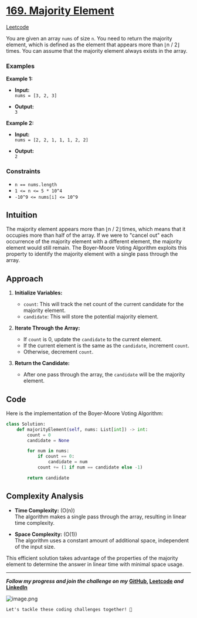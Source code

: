 # [169. Majority Element](https://leetcode.com/problems/majority-element/description/)
[Leetcode](https://leetcode.com/problems/majority-element/solutions/5525064/best-solution-challenge-day-1-revisewitharsh)

You are given an array `nums` of size `n`. You need to return the majority element, which is defined as the element that appears more than ⌊n / 2⌋ times. You can assume that the majority element always exists in the array.

### Examples

**Example 1:**

- **Input:**  
  `nums = [3, 2, 3]`
  
- **Output:**  
  `3`

**Example 2:**

- **Input:**  
  `nums = [2, 2, 1, 1, 1, 2, 2]`
  
- **Output:**  
  `2`

### Constraints

- `n == nums.length`
- `1 <= n <= 5 * 10^4`
- `-10^9 <= nums[i] <= 10^9`

## Intuition

The majority element appears more than ⌊n / 2⌋ times, which means that it occupies more than half of the array. If we were to "cancel out" each occurrence of the majority element with a different element, the majority element would still remain. The Boyer-Moore Voting Algorithm exploits this property to identify the majority element with a single pass through the array.

## Approach

1. **Initialize Variables:**
   - `count`: This will track the net count of the current candidate for the majority element.
   - `candidate`: This will store the potential majority element.

2. **Iterate Through the Array:**
   - If `count` is 0, update the `candidate` to the current element.
   - If the current element is the same as the `candidate`, increment `count`.
   - Otherwise, decrement `count`.

3. **Return the Candidate:**
   - After one pass through the array, the `candidate` will be the majority element.

## Code

Here is the implementation of the Boyer-Moore Voting Algorithm:

```python
class Solution:
    def majorityElement(self, nums: List[int]) -> int:
        count = 0
        candidate = None

        for num in nums:
            if count == 0:
                candidate = num
            count += (1 if num == candidate else -1)

        return candidate
```

## Complexity Analysis

- **Time Complexity:** \(O(n)\)  
  The algorithm makes a single pass through the array, resulting in linear time complexity.

- **Space Complexity:** \(O(1)\)  
  The algorithm uses a constant amount of additional space, independent of the input size.

This efficient solution takes advantage of the properties of the majority element to determine the answer in linear time with minimal space usage.

---

***Follow my progress and join the challenge on my*** **[GitHub](https://github.com/nandini-gangrade/DSA-Sheet), [Leetcode](https://leetcode.com/problems/majority-element/solutions/5525064/best-solution-challenge-day-1-revisewitharsh) *and* [LinkedIn](https://www.linkedin.com/feed/update/urn:li:activity:7221580562367414272/)** 

![image.png](https://assets.leetcode.com/users/images/dd42a649-e1d9-4b22-9eb8-add015c24468_1721761764.4795635.png)

`Let's tackle these coding challenges together! 🚀
`
